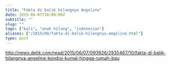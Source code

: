 ```yaml
---
title: "Fakta di balik hilangnya Angeline"
date: 2015-06-07T10:00:00Z
subtitle: ""
slug: ""
tags: ["bali", "anak hilang", "indonesian"]
aliases: ["/2015/06/fakta-di-balik-hilangnya-amgeline.html"]
type: post
---
```


http://news.detik.com/read/2015/06/07/093926/2935467/10/fakta-di-balik-hilangnya-angeline-kondisi-kumal-hingga-rumah-bau
